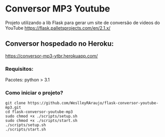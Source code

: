 # Conversor MP3 Youtube
Projeto utilizando a lib Flask para gerar um site de conversão de videos do YouTube
https://flask.palletsprojects.com/en/2.1.x/
<br>

## Conversor hospedado no Heroku:
https://conversor-mp3-ytbr.herokuapp.com/

### Requisitos:
Pacotes: python > 3.1

### Como iniciar o projeto?
```console
git clone https://github.com/WeslleyRAraujo/flask-conversor-youtube-mp3.git
cd flask-conversor-youtube-mp3
sudo chmod +x ./scripts/setup.sh  
sudo chmod +x ./scripts/start.sh  
./scripts/setup.sh
./scripts/start.sh  
```
